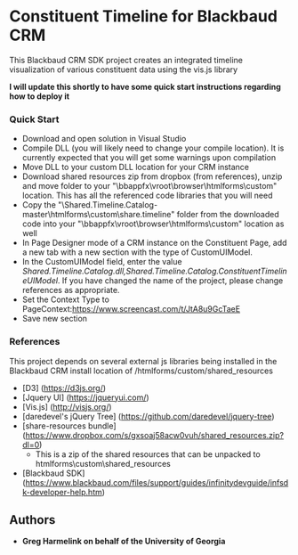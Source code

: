# Constituent Timeline for Blackbaud CRM

This Blackbaud CRM SDK project creates an integrated timeline visualization of various constituent data using the vis.js library

**I will update this shortly to have some quick start instructions regarding how to deploy it**

### Quick Start

* Download and open solution in Visual Studio
* Compile DLL (you will likely need to change your compile location). It is currently expected that you will get some warnings upon compilation
* Move DLL to your custom DLL location for your CRM instance
* Download shared resources zip from dropbox (from references), unzip and move folder to your "\bbappfx\vroot\browser\htmlforms\custom" location. This has all the referenced code libraries that you will need 
* Copy the "\Shared.Timeline.Catalog-master\htmlforms\custom\share.timeline" folder from the downloaded code into your "\bbappfx\vroot\browser\htmlforms\custom" location as well
* In Page Designer mode of a CRM instance on the Constituent Page, add a new tab with a new section with the type of CustomUIModel. 
 * In the CustomUIModel field, enter the value *Shared.Timeline.Catalog.dll,Shared.Timeline.Catalog.ConstituentTimelineUIModel*. If you have changed the name of the project, please change references as appropriate.
 * Set the Context Type to PageContext:https://www.screencast.com/t/JtA8u9GcTaeE
 * Save new section
 
### References

This project depends on several external js libraries being installed in the Blackbaud CRM install location of /htmlforms/custom/shared_resources
* [D3] (https://d3js.org/)
* [Jquery UI] (https://jqueryui.com/)
* [Vis.js] (http://visjs.org/)
* [daredevel's jQuery Tree] (https://github.com/daredevel/jquery-tree)
* [share-resources bundle] (https://www.dropbox.com/s/gxsoaj58acw0vuh/shared_resources.zip?dl=0)
  * This is a zip of the shared resources that can be unpacked to htmlforms\custom\shared_resources
* [Blackbaud SDK] (https://www.blackbaud.com/files/support/guides/infinitydevguide/infsdk-developer-help.htm)

## Authors

* **Greg Harmelink on behalf of the University of Georgia**
